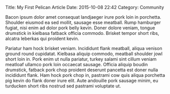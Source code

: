 Title: My First Pelican Article
Date: 2015-10-08 22:42
Category: Community

Bacon ipsum dolor amet consequat landjaeger irure pork loin in
porchetta. Shoulder eiusmod ea sed mollit, sausage esse meatball. Rump
hamburger fugiat, nisi enim ad dolor pork belly kevin. Doner dolore
veniam, tongue drumstick in kielbasa fatback officia commodo. Brisket
tempor short ribs, alcatra leberkas qui proident kevin.

Pariatur ham hock brisket veniam. Incididunt flank meatball, aliqua
venison ground round cupidatat. Kielbasa aliquip commodo, meatball
shoulder jowl short loin in. Pork enim ut nulla pariatur, turkey
salami sint cillum veniam meatloaf ullamco pork loin occaecat
sausage. Officia aliquip boudin drumstick, fatback pork chop proident
deserunt pancetta est doner nulla incididunt flank. Ham hock pork chop
in, pastrami cow quis aliqua porchetta pig kevin do flank doner irure
elit. Aute andouille pork sausage minim, eu turducken short ribs
nostrud sed pastrami voluptate ut.
